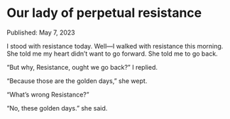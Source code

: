 # Our lady of perpetual resistance

Published: May 7, 2023

I stood with resistance today. Well—I walked with resistance this morning. She told me my heart didn’t want to go forward. She told me to go back.

“But why, Resistance, ought we go back?” I replied.

“Because those are the golden days,” she wept.

“What’s wrong Resistance?”

“No, these golden days.” she said.